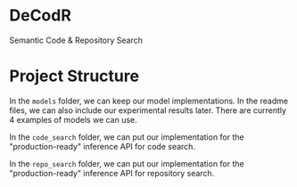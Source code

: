 # DeCodR
Semantic Code &amp; Repository Search

# Project Structure

In the `models` folder, we can keep our model implementations. In the readme files, we can also include our experimental results later. There are currently 4 examples of models we can use.

In the `code_search` folder, we can put our implementation for the "production-ready" inference API for code search.

In the `repo_search` folder, we can put our implementation for the "production-ready" inference API for repository search.
